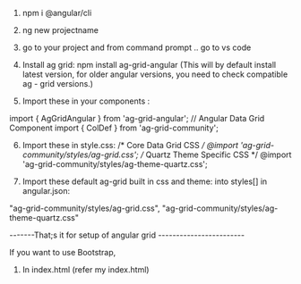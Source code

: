 1. npm i @angular/cli
2. ng new projectname
3. go to your project and from command prompt .. go to  vs code

4. Install  ag grid: npm install ag-grid-angular 
(This will by default install latest version, for older angular versions, you  need to check compatible ag - grid versions.)

5. Import these in your components :

import { AgGridAngular } from 'ag-grid-angular'; // Angular Data Grid Component
import { ColDef } from 'ag-grid-community';

6. Import these in style.css:
/* Core Data Grid CSS */
@import 'ag-grid-community/styles/ag-grid.css';
/* Quartz Theme Specific CSS */
@import 'ag-grid-community/styles/ag-theme-quartz.css';

7. Import these default ag-grid built in css and theme:
into styles[] in angular.json:

"ag-grid-community/styles/ag-grid.css",
 "ag-grid-community/styles/ag-theme-quartz.css"
        

-------That;s it for setup of angular grid ------------------------

If you want to use Bootstrap, 

1) In index.html (refer my index.html)

 <link href="https://cdn.jsdelivr.net/npm/bootstrap@5.2.3/dist/css/bootstrap.min.css" rel="stylesheet" integrity="sha384-rbsA2VBKQhggwzxH7pPCaAqO46MgnOM80zW1RWuH61DGLwZJEdK2Kadq2F9CUG65" crossorigin="anonymous">

<script src="https://cdn.jsdelivr.net/npm/bootstrap@5.2.3/dist/js/bootstrap.bundle.min.js" integrity="sha384-kenU1KFdBIe4zVF0s0G1M5b4hcpxyD9F7jL+jjXkk+Q2h455rYXK/7HAuoJl+0I4" crossorigin="anonymous"></script>
